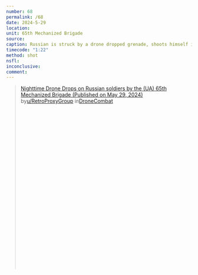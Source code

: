 ```yaml
---
number: 68
permalink: /68
date: 2024-5-29
location: 
unit: 65th Mechanized Brigade
source: 
caption: Russian is struck by a drone dropped grenade, shoots himself in head with rifle on automatic before second grenade lands. Thermal view
timecode: "1:22"
method: shot
nsfl: 
inconclusive: 
comment: 
---
```

<blockquote class="reddit-embed-bq" style="height:500px" data-embed-height="566"><a href="https://www.reddit.com/r/DroneCombat/comments/1d3rghw/nighttime_drone_drops_on_russian_soldiers_by_the/">Nighttime Drone Drops on Russian soldiers by the (UA) 65th Mechanized Brigade (Published on May 29, 2024)</a><br> by<a href="https://www.reddit.com/user/RetroProxyGroup/">u/RetroProxyGroup</a> in<a href="https://www.reddit.com/r/DroneCombat/">DroneCombat</a></blockquote><script async="" src="https://embed.reddit.com/widgets.js" charset="UTF-8"></script>